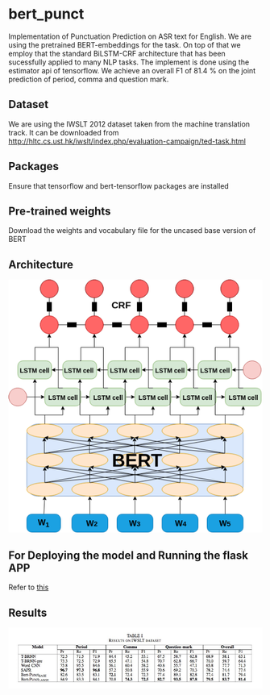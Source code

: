 # bert_punct
Implementation of Punctuation Prediction on ASR text for English. We are using the pretrained BERT-embeddings for the task. On top of that we employ that the standard BiLSTM-CRF architecture that has been sucessfully applied to many NLP tasks. The implement is done using the estimator api of tensorflow. We achieve an overall F1 of 81.4 % on the joint prediction of period, comma and question mark.

## Dataset 
We are using the IWSLT 2012 dataset taken from the machine translation track. It can be downloaded from http://hltc.cs.ust.hk/iwslt/index.php/evaluation-campaign/ted-task.html 

## Packages
Ensure that tensorflow and bert-tensorflow packages are installed

## Pre-trained weights
Download the weights and vocabulary file for the uncased base version of BERT 

## Architecture
![Screenshot](Model.png)

## For Deploying the model and Running the flask APP
Refer to [this](DEPLOY.md)

## Results
![Screenshot](Results.jpg)






